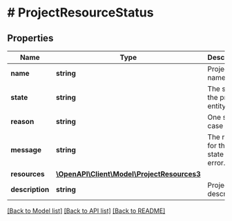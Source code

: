 # # ProjectResourceStatus

## Properties

Name | Type | Description | Notes
------------ | ------------- | ------------- | -------------
**name** | **string** | Project name. |
**state** | **string** | The state of the project entity. | [optional]
**reason** | **string** | One snake case word. | [optional] [readonly]
**message** | **string** | The reason for the state if in error. | [optional] [readonly]
**resources** | [**\OpenAPI\Client\Model\ProjectResources3**](ProjectResources3.md) |  |
**description** | **string** | Project description. | [optional]

[[Back to Model list]](../../README.md#models) [[Back to API list]](../../README.md#endpoints) [[Back to README]](../../README.md)
